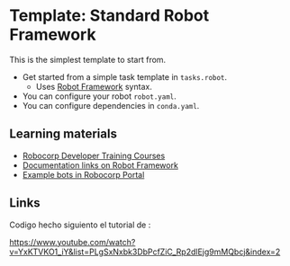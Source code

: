 # Template: Standard Robot Framework

This is the simplest template to start from.

- Get started from a simple task template in `tasks.robot`.
  - Uses [Robot Framework](https://robocorp.com/docs/languages-and-frameworks/robot-framework/basics) syntax.
- You can configure your robot `robot.yaml`.
- You can configure dependencies in `conda.yaml`.

## Learning materials

- [Robocorp Developer Training Courses](https://robocorp.com/docs/courses)
- [Documentation links on Robot Framework](https://robocorp.com/docs/languages-and-frameworks/robot-framework)
- [Example bots in Robocorp Portal](https://robocorp.com/portal)

## Links

Codigo hecho siguiento el tutorial de :

<https://www.youtube.com/watch?v=YxKTVKO1_iY&list=PLgSxNxbk3DbPcfZiC_Rp2dlEjg9mMQbcj&index=2>
